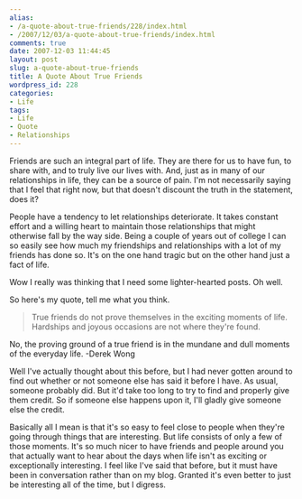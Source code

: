 ```yaml
---
alias:
- /a-quote-about-true-friends/228/index.html
- /2007/12/03/a-quote-about-true-friends/index.html
comments: true
date: 2007-12-03 11:44:45
layout: post
slug: a-quote-about-true-friends
title: A Quote About True Friends
wordpress_id: 228
categories:
- Life
tags:
- Life
- Quote
- Relationships
---
```


Friends are such an integral part of life.  They are there for us to have fun, to share with, and to truly live our lives with.  And, just as in many of our relationships in life, they can be a source of pain.  I'm not necessarily saying that I feel that right now, but that doesn't discount the truth in the statement, does it?

People have a tendency to let relationships deteriorate.  It takes constant effort and a willing heart to maintain those relationships that might otherwise fall by the way side.  Being a couple of years out of college I can so easily see how much my friendships and relationships with a lot of my friends has done so.  It's on the one hand tragic but on the other hand just a fact of life.

Wow I really was thinking that I need some lighter-hearted posts.  Oh well.

So here's my quote, tell me what you think.



> True friends do not prove themselves in the exciting moments of life.  Hardships and joyous occasions are not where they're found.

No, the proving ground of a true friend is in the mundane and dull moments of the everyday life.
-Derek Wong



Well I've actually thought about this before, but I had never gotten around to find out whether or not someone else has said it before I have.  As usual, someone probably did.  But it'd take too long to try to find and properly give them credit.  So if someone else happens upon it, I'll gladly give someone else the credit.

Basically all I mean is that it's so easy to feel close to people when they're going through things that are interesting.  But life consists of only a few of those moments.  It's so much nicer to have friends and people around you that actually want to hear about the days when life isn't as exciting or exceptionally interesting.  I feel like I've said that before, but it must have been in conversation rather than on my blog.  Granted it's even better to just be interesting all of the time, but I digress.
